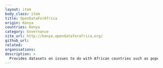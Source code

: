 ```yaml
---
layout: item
body_class: item
title: OpenDataForAfrica
origin: Kenya
countries: Kenya
category: Governance
site_url: http://kenya.opendataforafrica.org/
github_url: 
related: 
organisations: 
description: >
  Provides datasets on issues to do with African countries such as population, ecomony etc
---
```

